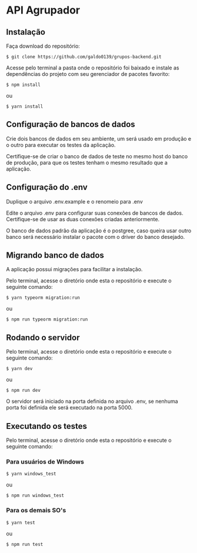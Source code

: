 # API Agrupador

## Instalação

Faça download do repositório:

```
$ git clone https://github.com/galdo0139/grupos-backend.git
```

Acesse pelo terminal a pasta onde o repositório foi baixado e instale as dependências do projeto com seu gerenciador de pacotes favorito:
```
$ npm install
```
ou
```
$ yarn install
```



## Configuração de bancos de dados

Crie dois bancos de dados em seu ambiente, um será usado em produção e o outro para executar os testes da aplicação.

Certifique-se de criar o banco de dados de teste no mesmo host do banco de produção, para que os testes tenham o mesmo resultado que a aplicação. 



## Configuração do .env
  
Duplique o arquivo .env.example e o renomeio para .env

Edite o arquivo .env para configurar suas conexões de bancos de dados. Certifique-se de usar as duas conexões criadas anteriormente.

O banco de dados padrão da aplicação é o postgree, caso queira usar outro banco será necessário instalar o pacote com o driver do banco desejado.



## Migrando banco de dados

A aplicação possui migrações para facilitar a instalação.

Pelo terminal, acesse o diretório onde esta o repositório e execute o seguinte comando:

```
$ yarn typeorm migration:run
```

ou

```
$ npm run typeorm migration:run
```

## Rodando o servidor

Pelo terminal, acesse o diretório onde esta o repositório e execute o seguinte comando:

```
$ yarn dev
```

ou

```
$ npm run dev
```

O servidor será iniciado na porta definida no arquivo .env, se nenhuma porta foi definida ele será executado na porta 5000.

## Executando os testes

Pelo terminal, acesse o diretório onde esta o repositório e execute o seguinte comando:


### Para usuários de Windows
```
$ yarn windows_test
```

ou

```
$ npm run windows_test
```

### Para os demais SO's
```
$ yarn test
```

ou

```
$ npm run test
```
